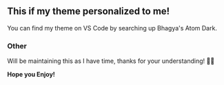 ## This if my theme personalized to me!

You can find my theme on VS Code by searching up Bhagya's Atom Dark.

### Other

Will be maintaining this as I have time, thanks for your understanding! 🙏🏽

**Hope you Enjoy!**
